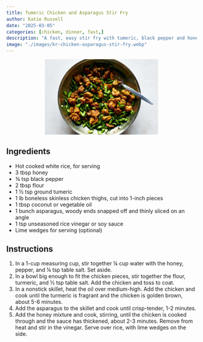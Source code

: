 ```yaml
---
title: Tumeric Chicken and Asparagus Stir Fry
author: Katie Russell
date: "2025-03-05"
categories: [chicken, dinner, fast,]
description: "A fast, easy stir fry with tumeric, black pepper and honey"
image: "./images/kr-chicken-asparagus-stir-fry.webp"
---
```


<!-- Replace the img src file path below with the same path you used in the YAML above -->
<p align="center">
  <img src="./images/kr-chicken-asparagus-stir-fry.webp" alt="Chicken asparagus stir fry" width="300"/>
</p>

## Ingredients

- Hot cooked white rice, for serving
- 3 tbsp honey
- ¾ tsp black pepper
- 2 tbsp flour
- 1 ½ tsp ground tumeric
- 1 lb boneless skinless chicken thighs, cut into 1-inch pieces
- 1 tbsp coconut or vegetable oil
- 1 bunch asparagus, woody ends snapped off and thinly sliced on an angle
- 1 tsp unseasoned rice vinegar or soy sauce
- Lime wedges for serving (optional)

## Instructions

1. In a 1-cup measuring cup, stir together ¼ cup water with the honey, pepper, and ¼ tsp table salt. Set aside.
2. In a bowl big enough to fit the chicken pieces, stir together the flour, turmeric, and ½ tsp table salt. Add the chicken and toss to coat.
3. In a nonstick skillet, heat the oil over medium-high. Add the chicken and cook until the turmeric is fragrant and the chicken is golden brown, about 5-6 minutes.
4. Add the asparagus to the skillet and cook until crisp-tender, 1-2 minutes.
5. Add the honey mixture and cook, stirring, until the chicken is cooked through and the sauce has thickened, about 2-3 minutes. Remove from heat and stir in the vinegar. Serve over rice, with lime wedges on the side. 
